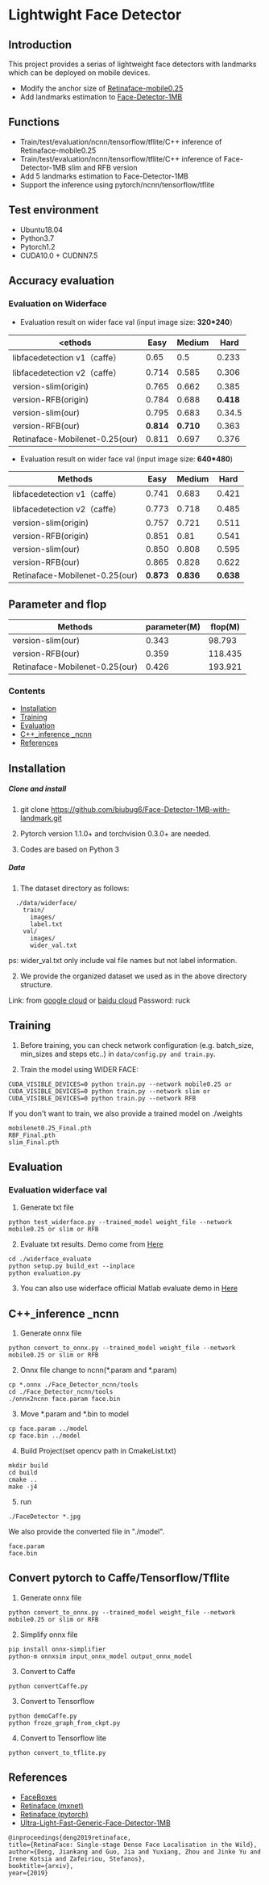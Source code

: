 # Lightwight Face Detector
## Introduction
This project provides a serias of lightweight face detectors with landmarks which can be deployed on mobile devices.
 - Modify the anchor size of [Retinaface-mobile0.25](https://github.com/biubug6/Pytorch_Retinaface)
 - Add landmarks estimation to [Face-Detector-1MB](https://github.com/Linzaer/Ultra-Light-Fast-Generic-Face-Detector-1MB) 
## Functions
 - Train/test/evaluation/ncnn/tensorflow/tflite/C++ inference of Retinaface-mobile0.25
 - Train/test/evaluation/ncnn/tensorflow/tflite/C++ inference of Face-Detector-1MB slim and RFB version
 - Add 5 landmarks estimation to Face-Detector-1MB
 - Support the inference using pytorch/ncnn/tensorflow/tflite

## Test environment
- Ubuntu18.04
- Python3.7
- Pytorch1.2
- CUDA10.0 + CUDNN7.5

## Accuracy evaluation
### Evaluation on Widerface

 - Evaluation result on wider face val (input image size: **320*240**）
 
 <ethods|Easy|Medium|Hard
------|--------|----------|--------
libfacedetection v1（caffe）|0.65 |0.5       |0.233
libfacedetection v2（caffe）|0.714 |0.585       |0.306
version-slim(origin)|0.765     |0.662       |0.385
version-RFB(origin)|0.784     |0.688       |**0.418**
version-slim(our)|0.795     |0.683       |0.34.5
version-RFB(our)|**0.814**     |**0.710**       |0.363
Retinaface-Mobilenet-0.25(our)  |0.811|0.697|0.376

 - Evaluation result on wider face val (input image size: **640*480**)

Methods|Easy|Medium|Hard 
------|--------|----------|--------
libfacedetection v1（caffe）|0.741 |0.683       |0.421
libfacedetection v2（caffe）|0.773 |0.718       |0.485
version-slim(origin)|0.757     |0.721       |0.511
version-RFB(origin)|0.851     |0.81       |0.541
version-slim(our)|0.850     |0.808       |0.595
version-RFB(our)|0.865    |0.828       |0.622
Retinaface-Mobilenet-0.25(our)  |**0.873**|**0.836**|**0.638**


## Parameter and flop

Methods|parameter(M)|flop(M) 
------|--------|----------
version-slim(our)|0.343     |98.793
version-RFB(our)|0.359    |118.435
Retinaface-Mobilenet-0.25(our)  |0.426|193.921


### Contents
- [Installation](#installation)
- [Training](#training)
- [Evaluation](#evaluation)
- [C++_inference _ncnn](#c++_inference_ncnn)
- [References](#references)

## Installation
##### Clone and install
1. git clone https://github.com/biubug6/Face-Detector-1MB-with-landmark.git

2. Pytorch version 1.1.0+ and torchvision 0.3.0+ are needed.

3. Codes are based on Python 3

##### Data
1. The dataset directory as follows:

```Shell
  ./data/widerface/
    train/
      images/
      label.txt
    val/
      images/
      wider_val.txt
```
ps: wider_val.txt only include val file names but not label information.

2. We provide the organized dataset we used as in the above directory structure.

Link: from [google cloud](https://drive.google.com/open?id=11UGV3nbVv1x9IC--_tK3Uxf7hA6rlbsS) or [baidu cloud](https://pan.baidu.com/s/1jIp9t30oYivrAvrgUgIoLQ) Password: ruck

## Training

1. Before training, you can check network configuration (e.g. batch_size, min_sizes and steps etc..) in ``data/config.py and train.py``.

2. Train the model using WIDER FACE:
  ```Shell
  CUDA_VISIBLE_DEVICES=0 python train.py --network mobile0.25 or 
  CUDA_VISIBLE_DEVICES=0 python train.py --network slim or
  CUDA_VISIBLE_DEVICES=0 python train.py --network RFB
  ```

If you don't want to train, we also provide a trained model on ./weights
  ```Shell
  mobilenet0.25_Final.pth 
  RBF_Final.pth
  slim_Final.pth
  ```
## Evaluation
### Evaluation widerface val
1. Generate txt file
```Shell
python test_widerface.py --trained_model weight_file --network mobile0.25 or slim or RFB
```
2. Evaluate txt results. Demo come from [Here](https://github.com/wondervictor/WiderFace-Evaluation)
```Shell
cd ./widerface_evaluate
python setup.py build_ext --inplace
python evaluation.py
```
3. You can also use widerface official Matlab evaluate demo in [Here](http://mmlab.ie.cuhk.edu.hk/projects/WIDERFace/WiderFace_Results.html)

## C++_inference _ncnn
1. Generate onnx file
```Shell
python convert_to_onnx.py --trained_model weight_file --network mobile0.25 or slim or RFB
```
2. Onnx file change to ncnn(*.param and *.param)
```Shell
cp *.onnx ./Face_Detector_ncnn/tools
cd ./Face_Detector_ncnn/tools
./onnx2ncnn face.param face.bin
```
3. Move *.param and *.bin to model
```Shell
cp face.param ../model
cp face.bin ../model
```
4. Build Project(set opencv path in CmakeList.txt)
```Shell
mkdir build
cd build
cmake ..
make -j4
```
5. run
```Shell
./FaceDetector *.jpg
```

We also provide the converted file in "./model".
```Shell
face.param
face.bin
```

## Convert pytorch to Caffe/Tensorflow/Tflite
1. Generate onnx file
```Shell
python convert_to_onnx.py --trained_model weight_file --network mobile0.25 or slim or RFB
```
2. Simplify onnx file
```Shell
pip install onnx-simplifier
python-m onnxsim input_onnx_model output_onnx_model
```
3. Convert to Caffe 
```Shell
python convertCaffe.py
```
3. Convert to Tensorflow
```Shell
python demoCaffe.py
python froze_graph_from_ckpt.py
```
4. Convert to Tensorflow lite
```Shell
python convert_to_tflite.py
```


## References
- [FaceBoxes](https://github.com/zisianw/FaceBoxes.PyTorch)
- [Retinaface (mxnet)](https://github.com/deepinsight/insightface/tree/master/RetinaFace)
- [Retinaface (pytorch)](https://github.com/biubug6/Pytorch_Retinaface)
- [Ultra-Light-Fast-Generic-Face-Detector-1MB](https://github.com/Linzaer/Ultra-Light-Fast-Generic-Face-Detector-1MB)
```
@inproceedings{deng2019retinaface,
title={RetinaFace: Single-stage Dense Face Localisation in the Wild},
author={Deng, Jiankang and Guo, Jia and Yuxiang, Zhou and Jinke Yu and Irene Kotsia and Zafeiriou, Stefanos},
booktitle={arxiv},
year={2019}
```
